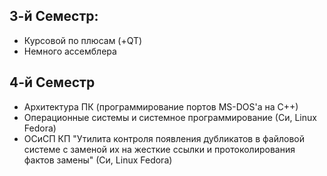 ## 3-й Семестр: 
- Курсовой по плюсам (+QT)
- Немного ассемблера

## 4-й Семестр
- Архитектура ПК (программирование портов MS-DOS'а на С++)
- Операционные системы и системное программирование (Си, Linux Fedora)
- ОСиСП КП "Утилита контроля появления дубликатов в файловой системе с заменой их на 
жесткие ссылки и протоколирования фактов замены" (Си, Linux Fedora)


